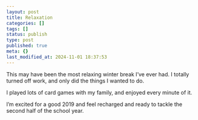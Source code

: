 ```yaml
---
layout: post
title: Relaxation
categories: []
tags: []
status: publish
type: post
published: true
meta: {}
last_modified_at: 2024-11-01 18:37:53
---
```


This may have been the most relaxing winter break I’ve ever had. I totally turned off work, and only did the things I wanted to do.

I played lots of card games with my family, and enjoyed every minute of it.

I’m excited for a good 2019 and feel recharged and ready to tackle the second half of the school year.
